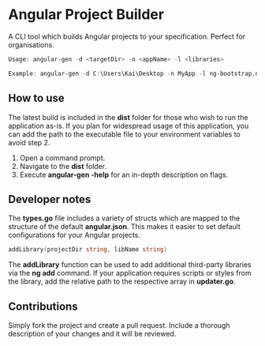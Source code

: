 # Angular Project Builder
A CLI tool which builds Angular projects to your specification. Perfect for organisations.
```powershell
Usage: angular-gen -d <targetDir> -n <appName> -l <libraries>

Example: angular-gen -d C:\Users\Kai\Desktop -n MyApp -l ng-bootstrap,ngx-charts
```
## How to use
The latest build is included in the **dist** folder for those who wish to run the application as-is.
If you plan for widespread usage of this application, you can add the path to the executable file to your environment variables to avoid step 2.
1. Open a command prompt.
2. Navigate to the **dist** folder.
3. Execute **angular-gen -help** for an in-depth description on flags.

## Developer notes
The **types.go** file includes a variety of structs which are mapped to the structure of the default **angular.json**.
This makes it easier to set default configurations for your Angular projects.

```go
addLibrary(projectDir string, libName string)
```
The **addLibrary** function can be used to add additional third-party libraries via the **ng add** command.
If your application requires scripts or styles from the library, add the relative path to the respective array in **updater.go**.

## Contributions
Simply fork the project and create a pull request. Include a thorough description of your changes and it will be reviewed.